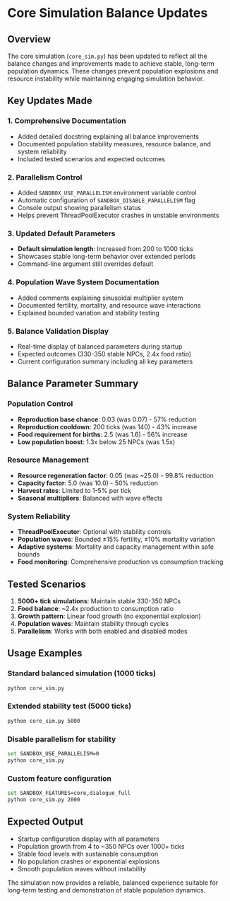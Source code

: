 # Core Simulation Balance Updates

## Overview
The core simulation (`core_sim.py`) has been updated to reflect all the balance changes and improvements made to achieve stable, long-term population dynamics. These changes prevent population explosions and resource instability while maintaining engaging simulation behavior.

## Key Updates Made

### 1. Comprehensive Documentation
- Added detailed docstring explaining all balance improvements
- Documented population stability measures, resource balance, and system reliability
- Included tested scenarios and expected outcomes

### 2. Parallelism Control
- Added `SANDBOX_USE_PARALLELISM` environment variable control
- Automatic configuration of `SANDBOX_DISABLE_PARALLELISM` flag
- Console output showing parallelism status
- Helps prevent ThreadPoolExecutor crashes in unstable environments

### 3. Updated Default Parameters
- **Default simulation length**: Increased from 200 to 1000 ticks
- Showcases stable long-term behavior over extended periods
- Command-line argument still overrides default

### 4. Population Wave System Documentation
- Added comments explaining sinusoidal multiplier system
- Documented fertility, mortality, and resource wave interactions
- Explained bounded variation and stability testing

### 5. Balance Validation Display
- Real-time display of balanced parameters during startup
- Expected outcomes (330-350 stable NPCs, 2.4x food ratio)
- Current configuration summary including all key parameters

## Balance Parameter Summary

### Population Control
- **Reproduction base chance**: 0.03 (was 0.07) - 57% reduction
- **Reproduction cooldown**: 200 ticks (was 140) - 43% increase
- **Food requirement for births**: 2.5 (was 1.6) - 56% increase
- **Low population boost**: 1.3x below 25 NPCs (was 1.5x)

### Resource Management
- **Resource regeneration factor**: 0.05 (was ~25.0) - 99.8% reduction
- **Capacity factor**: 5.0 (was 10.0) - 50% reduction
- **Harvest rates**: Limited to 1-5% per tick
- **Seasonal multipliers**: Balanced with wave effects

### System Reliability
- **ThreadPoolExecutor**: Optional with stability controls
- **Population waves**: Bounded ±15% fertility, ±10% mortality variation
- **Adaptive systems**: Mortality and capacity management within safe bounds
- **Food monitoring**: Comprehensive production vs consumption tracking

## Tested Scenarios
1. **5000+ tick simulations**: Maintain stable 330-350 NPCs
2. **Food balance**: ~2.4x production to consumption ratio
3. **Growth pattern**: Linear food growth (no exponential explosion)
4. **Population waves**: Maintain stability through cycles
5. **Parallelism**: Works with both enabled and disabled modes

## Usage Examples

### Standard balanced simulation (1000 ticks)
```bash
python core_sim.py
```

### Extended stability test (5000 ticks)
```bash
python core_sim.py 5000
```

### Disable parallelism for stability
```bash
set SANDBOX_USE_PARALLELISM=0
python core_sim.py
```

### Custom feature configuration
```bash
set SANDBOX_FEATURES=core,dialogue_full
python core_sim.py 2000
```

## Expected Output
- Startup configuration display with all parameters
- Population growth from 4 to ~350 NPCs over 1000+ ticks
- Stable food levels with sustainable consumption
- No population crashes or exponential explosions
- Smooth population waves without instability

The simulation now provides a reliable, balanced experience suitable for long-term testing and demonstration of stable population dynamics.